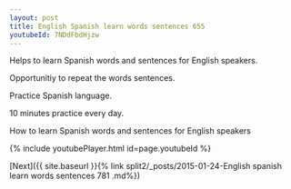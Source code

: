 ```yaml
---
layout: post
title: English Spanish learn words sentences 655 
youtubeId: 7NDdFbdHjzw
---
```

 
 
Helps to learn Spanish words and sentences for English speakers.

Opportunitiy to repeat the words sentences. 

Practice Spanish language. 
 
10 minutes practice every day. 
 
How to learn Spanish words and sentences for English speakers 
 
{% include youtubePlayer.html id=page.youtubeId %}
 
 
[Next]({{ site.baseurl }}{% link  split2/_posts/2015-01-24-English spanish learn words sentences 781 .md%})
 
